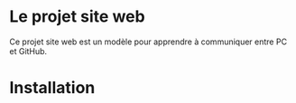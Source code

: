 # Le projet site web
Ce projet site web est un modèle pour apprendre à communiquer entre PC et GitHub.

# Installation

